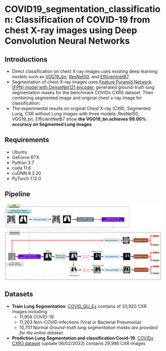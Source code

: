 # COVID19_segmentation_classification: Classification of COVID-19 from chest X-ray images using Deep Convolution Neural Networks
## Introductions
-  Direct classification on chest X-ray images uses existing deep learning models such as [VGG19_bn](https://arxiv.org/pdf/1409.1556.pdf), [ResNet50](https://www.cv-foundation.org/openaccess/content_cvpr_2016/papers/He_Deep_Residual_Learning_CVPR_2016_paper.pdf), and [EfficientnetB7](https://arxiv.org/pdf/1905.11946.pdf).
 - Segmentation of chest X-ray images uses [Feature Pyramid Network (FPN) model with DenseNet121 encoder](https://arxiv.org/pdf/1612.03144.pdf), generated ground-truth lung segmentation masks for the benchmark COVIDx CXR3 dataset. Then combining segmented image and original chest x-ray image for classification.
 - The experimental results on original Chest X-ray (CXR), Segmented Lung, CXR without Lung images with three models: ResNet50, VGG19_bn, EfficientNetB7 show **the VGG19_bn achieves 99.00% accuracy on Segmented Lung images** 
## Requirements
- Ubuntu
- GeForce RTX
- Python 3.7
- cuda 11.6
- cuDNN 8.3.20
- PyTorch 1.12.0

## Pipeline
![The pipeline of the segmentation-classification](https://github.com/loan1/COVID19-segmentation_classification/blob/main/images/pipeline.png)
## Datasets
- **Train Lung Segmentation**: [COVID_QU_Ex](https://www.sciencedirect.com/science/article/pii/S0010482521007964) contains of 33,920 CXR images including:
  - 11,956 COVID-19
  - 11,263 Non-COVID infections (Viral or Bacterial Pneumonia)
  - 10,701 Normal 
*Ground-truth lung segmentation masks are provided for the entire dataset.*
- **Prediction Lung Segmentation and classification Covid-19**: [COVIDx CXR3 dataset](https://www.nature.com/articles/s41598-020-76550-z) (update 06/02/2022) contains 29,986 CXR images

